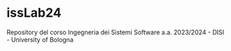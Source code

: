 # issLab24
Repository del corso Ingegneria dei Sistemi Software a.a. 2023/2024 - DISI - University of Bologna
